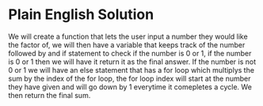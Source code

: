 # Plain English Solution
We will create a function that lets the user input a number they would like the factor of, we will then have a variable that keeps track of the number followed by and if statement to check if the number is 0 or 1, if the number is 0 or 1 then we will have it return it as the final answer. If the number is not 0 or 1 we will have an else statement that has a for loop which multiplys the sum by the index of the for loop, the for loop index will start at the number they have given and will go down by 1 everytime it comepletes a cycle. We then return the final sum.
